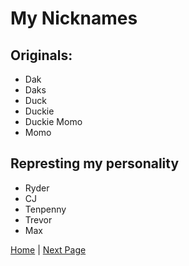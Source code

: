 # My Nicknames

## Originals:

- Dak
- Daks
- Duck
- Duckie
- Duckie Momo
- Momo

## Represting my personality

- Ryder 
- CJ
- Tenpenny
- Trevor
- Max

[Home](https://roadside-havoc.github.io) | [Next Page](/hobbies.md)
